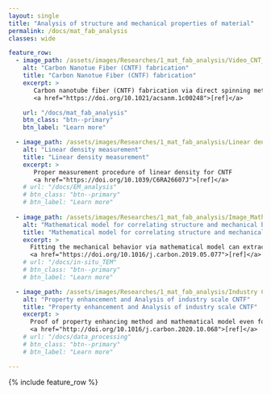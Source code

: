 ```yaml
---
layout: single
title: "Analysis of structure and mechanical properties of material"
permalink: /docs/mat_fab_analysis
classes: wide

feature_row:
  - image_path: /assets/images/Researches/1_mat_fab_analysis/Video_CNT_fiber_fabrication.gif
    alt: "Carbon Nanotue Fiber (CNTF) fabrication"
    title: "Carbon Nanotue Fiber (CNTF) fabrication"
    excerpt: >
       Carbon nanotube fiber (CNTF) fabrication via direct spinning method
       <a href="https://doi.org/10.1021/acsanm.1c00248">[ref]</a>

    url: "/docs/mat_fab_analysis"
    btn_class: "btn--primary"
    btn_label: "Learn more"

  - image_path: /assets/images/Researches/1_mat_fab_analysis/Linear density.png
    alt: "Linear density measurement"
    title: "Linear density measurement"
    excerpt: >
       Proper measurement procedure of linear density for CNTF
       <a href="https://doi.org/10.1039/C6RA26607J">[ref]</a>
    # url: "/docs/EM_analysis"
    # btn_class: "btn--primary"
    # btn_label: "Learn more"
    
  - image_path: /assets/images/Researches/1_mat_fab_analysis/Image_Mathematical_model.png
    alt: "Mathematical model for correlating structure and mechanical behavior of CNTF"
    title: "Mathematical model for correlating structure and mechanical behavior of CNTF"
    excerpt: >
      Fitting the mechanical behavior via mathematical model can extract the structural information
      <a href="https://doi.org/10.1016/j.carbon.2019.05.077">[ref]</a>
    # url: "/docs/in-situ_TEM"
    # btn_class: "btn--primary"
    # btn_label: "Learn more"      

  - image_path: /assets/images/Researches/1_mat_fab_analysis/Industry CNTF.png
    alt: "Property enhancement and Analysis of industry scale CNTF"
    title: "Property enhancement and Analysis of industry scale CNTF"
    excerpt: >
      Proof of property enhancing method and mathematical model even for industry scale CNTF
      <a href="http://doi.org/10.1016/j.carbon.2020.10.068">[ref]</a>
    # url: "/docs/data_processing"
    # btn_class: "btn--primary"
    # btn_label: "Learn more"      

---
```


{% include feature_row %}

